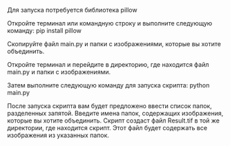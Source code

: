 Для запуска потребуется библиотека pillow

Откройте терминал или командную строку и выполните следующую команду:
pip install pillow

Скопируйте файл main.py и папки с изображениями, которые вы хотите объединить.

Откройте терминал и перейдите в директорию, где находится файл main.py и папки с изображениями.

Затем выполните следующую команду для запуска скрипта:
python main.py

После запуска скрипта вам будет предложено ввести список папок, разделенных запятой. Введите имена папок, содержащих изображения, которые вы хотите объединить. 
Скрипт создаст файл Result.tif в той же директории, где находится скрипт. Этот файл будет содержать все изображения из указанных папок.
